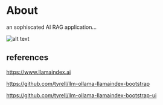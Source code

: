

# About

 an sophiscated AI  RAG application...  

![alt text]([http://url/to/img.png](https://raw.githubusercontent.com/TydsManagement/dangkang/main/1*wtg4K6kYvpdYxAz-kpcrMw.png))
## references

https://www.llamaindex.ai

https://github.com/tyrell/llm-ollama-llamaindex-bootstrap

https://github.com/tyrell/llm-ollama-llamaindex-bootstrap-ui



